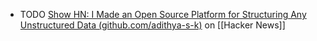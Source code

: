 - TODO [Show HN: I Made an Open Source Platform for Structuring Any Unstructured Data (github.com/adithya-s-k)](https://news.ycombinator.com/item?id=40854733) on [[Hacker News]]